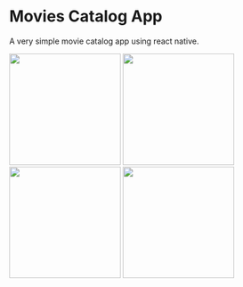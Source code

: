 # Movies Catalog App
A very simple movie catalog app using react native.
<p>
<img src="https://user-images.githubusercontent.com/43510609/138127046-d125731b-160b-4c33-8ede-f3e68364285f.png" width="200"/>
<img src="https://user-images.githubusercontent.com/43510609/138126387-3689dfee-4b0d-4c76-9ec5-8917aaad095b.png" width="200"/>
<img src="https://user-images.githubusercontent.com/43510609/138126445-ee7720ee-6715-4a13-9744-475cf754658e.png" width="200"/>
<img src="https://user-images.githubusercontent.com/43510609/138127029-a962481d-b87d-4f69-907c-504c9b6d9dc8.png" width="200"/>
</p>

